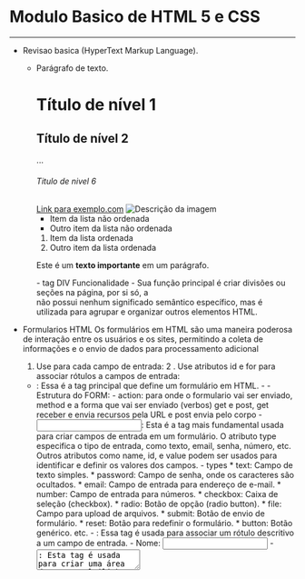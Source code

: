 # Modulo Basico de HTML 5 e CSS
---

- Revisao basica (HyperText Markup Language).
    - <p>Parágrafo de texto.</p>
      <h1>Título de nível 1</h1>
      <h2>Título de nível 2</h2>
      ...
      <h6>Titulo de nivel 6</h6>
      <a href="https://www.exemplo.com">Link para exemplo.com</a>
      <img src="caminho/para/imagem.jpg" alt="Descrição da imagem">
      <ul>
          <li>Item da lista não ordenada</li>   
            <li>Outro item da lista não ordenada</li>
      </ul>
        <ol>
            <li>Item da lista ordenada</li>
            <li>Outro item da lista ordenada</li>
        </ol>
      <p>Este é um <strong>texto importante</strong> em um parágrafo.</p>
      - tag DIV Funcionalidade
        - Sua função principal é criar divisões ou seções na página, por si só, a <div> não possui nenhum significado semântico específico, mas é utilizada para agrupar e organizar outros elementos HTML.

- Formularios HTML
  Os formulários em HTML são uma maneira poderosa de interação entre os usuários e os sites, permitindo a coleta de informações e o envio de dados para processamento adicional 
  1. Use <label> para cada campo de entrada:
  2 . Use atributos id e for para associar rótulos a campos de entrada: 
  - <form>: Essa é a tag principal que define um formulário em HTML.
      -<form action="/enviar_dados" method="post">
    - Estrutura do FORM: 
      - action: para onde o formulario vai ser enviado, method e a forma que vai ser enviado (verbos) get e post, get receber e envia recursos pela URL e post envia pelo corpo 
    - <input>: Esta é a tag mais fundamental usada para criar campos de entrada em um formulário. O atributo type especifica o tipo de entrada, como texto, email, senha, número, etc. Outros atributos como name, id, e value podem ser usados para identificar e definir os valores dos campos.
      - types 
        * text: Campo de texto simples.
        * password: Campo de senha, onde os caracteres são ocultados.
        * email: Campo de entrada para endereço de e-mail.
        * number: Campo de entrada para números.
        * checkbox: Caixa de seleção (checkbox).
        * radio: Botão de opção (radio button).
        * file: Campo para upload de arquivos.
        * submit: Botão de envio de formulário.
        * reset: Botão para redefinir o formulário.
        * button: Botão genérico.
          etc.
    - <label>: Essa tag é usada para associar um rótulo descritivo a um campo de entrada. 
      - <label for="nome">Nome:</label>
        <input type="text" id="nome" name="nome">
    - <textarea>: Esta tag é usada para criar uma área de texto multilinha
    - <select> e <option>: Usadas juntas, essas tags criam menus suspensos (também conhecidos como listas de seleção). <select> define a lista suspensa, enquanto <option> define as opções dentro dessa lista.
    - <button>: Esta tag é usada para criar botões dentro de um formulário. Ela pode ser usada para enviar um formulário (type="submit"), limpar os campos do formulário (type="reset"), ou simplesmente executar um script JavaScript quando clicada (type="button").
    - <fieldset> e <legend>: Essas tags são usadas para agrupar elementos relacionados em um formulário. <fieldset> cria uma área visualmente destacada ao redor do grupo de elementos, enquanto <legend> fornece um título ou legenda para esse grupo.
      - <fieldset>
          <legend>Dados Pessoais</legend>
          <label for="nome">Nome:</label>
    - <datalist> e <option>: Essas tags são usadas para criar listas de opções personalizadas para campos de entrada do tipo texto. Os elementos <option> dentro de <datalist> definem as opções que aparecerão quando os usuários digitarem no campo de texto.
      - <label for="frutas">Escolha uma fruta:</label>
        <input list="lista_frutas" id="frutas" name="frutas">
        <datalist id="lista_frutas">
          <option value="Maçã">
          <option value="Banana">

  
    
- CSS (Cascading Style Sheets).
  - p {
      color: blue;
      font-size: 16px;
      }
  - especificidade CSS
      Elementos, pseudo-elementos e pseudo-classes: Cada elemento HTML tem uma especificidade básica de 1.

      Classes, pseudo-classes e atributos: Cada classe, pseudo-classe (como :hover) ou atributo adiciona +10 à especificidade.

      IDs: Cada ID adiciona +100 à especificidade.

      Estilos em linha: Estilos inline (definidos diretamente em um elemento HTML usando o atributo style) têm a maior especificidade, +1000.

    - Para definir a cor do texto em CSS, você pode usar a propriedade color 
      -  p {
              color: red;
            }  



    - Aluguns elementos css
      -font-family é usada para definir a fonte ou lista de fontes a serem usadas para exibir o texto em um elemento HTML.
      -font-size é usada para definir o tamanho do texto em um elemento HTML.
      -line-height é usada para definir a altura da linha em um elemento
      -font-weight é usada para especificar a espessura da fonte 
      -color é usada para definir a cor do texto em um elemento 
      -width é usada para definir a largura de um elemento
      -margin é usada para definir o espaçamento entre um elemento HTML e os elementos ao seu redor. Ela permite especificar valores para o espaçamento nas quatro direções: superior, direita, inferior e esquerda
        - margin: 0 auto 72px; define um elemento com margem superior e inferior de 0 pixels, margem lateral automática para centralizar horizontalmente e uma margem inferior de 72 pixels.
      -border é usada para definir a borda de um elemento. Ela pode ser usada para especificar a largura, estilo e cor da borda em torno de um elemento HTML.
        -order 1px red solid; cria uma borda ao redor de um elemento HTML com uma largura de 1 pixel, cor vermelha e estilo sólido.
      